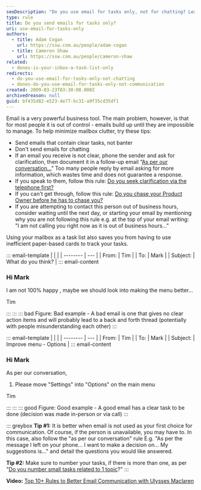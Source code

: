 ```yaml
---
seoDescription: "Do you use email for tasks only, not for chatting? Learn how to minimize mailbox clutter and improve communication with these simple tips."
type: rule
title: Do you send emails for tasks only?
uri: use-email-for-tasks-only
authors:
  - title: Adam Cogan
    url: https://ssw.com.au/people/adam-cogan
  - title: Cameron Shaw
    url: https://ssw.com.au/people/cameron-shaw
related:
  - dones-is-your-inbox-a-task-list-only
redirects:
  - do-you-use-email-for-tasks-only-not-chatting
  - dones-do-you-use-email-for-tasks-only-not-communication
created: 2009-03-23T03:30:08.000Z
archivedreason: null
guid: bf435d82-e523-4e77-bc31-a9f35cd35df1
---
```

Email is a very powerful business tool. The main problem, however, is that for most people it is out of control - emails build up until they are impossible to manage. To help minimize mailbox clutter, try these tips:

<!--endintro-->

* Send emails that contain clear tasks, not banter
* Don't send emails for chatting
* If an email you receive is not clear, phone the sender and ask for clarification, then document it in a follow-up email “[As per our conversation...](/as-per-our-conversation-emails)” Too many people reply by email asking for more information, which wastes time and does not guarantee a response.
* If you speak to them, follow this rule: [Do you seek clarification via the telephone first?](/do-you-seek-clarification-via-the-telephone-first)
* If you can't get through, follow this rule: [Do you chase your Product Owner before he has to chase you?](/chase-the-product-owner-for-clarification)
* If you are attempting to contact this person out of business hours, consider waiting until the next day, or starting your email by mentioning why you are not following this rule e.g. at the top of your email writing:\
  "I am not calling you right now as it is out of business hours..."

Using your mailbox as a task list also saves you from having to use inefficient paper-based cards to track your tasks.

::: email-template
|          |     |
| -------- | --- |
| From:    | Tim |
| To:      | Mark |
| Subject: | What do you think? |
::: email-content  

### Hi Mark

I am not 100% happy , maybe we should look into making the menu better...

Tim

:::
:::
::: bad
Figure: Bad example - A bad email is one that gives no clear action items and will probably lead to a back and forth thread (potentially with people misunderstanding each other)
:::

::: email-template
|          |     |
| -------- | --- |
| From:    | Tim |
| To:      | Mark |
| Subject: | Improve menu - Options |
::: email-content  

### Hi Mark

As per our conversation,

1. Please move "Settings" into "Options" on the main menu

Tim

:::
:::
::: good
Figure: Good example - A good email has a clear task to be done (decision was made in-person or via call)
:::

::: greybox
**Tip #1:** It is better when email is not used as your first choice for communication. Of course, if the person is unavailable, you may have to. In this case, also follow the "as per our conversation" rule
E.g. "As per the message I left on your phone... I want to make a decision on... My suggestions is..." and detail the questions you would like answered.

**Tip #2:** Make sure to number your tasks, if there is more than one, as per "[Do you number small tasks related to 1 topic](/number-tasks-questions)?"
:::

**Video:** [Top 10+ Rules to Better Email Communication with Ulysses Maclaren](https://www.youtube.com/watch?v=LAqRokqq4jI)
